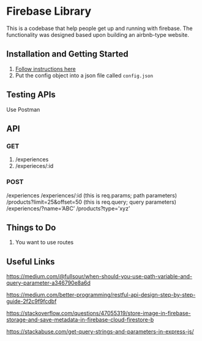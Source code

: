 # Firebase Library

This is a codebase that help people get up and running with firebase. The functionality was designed based upon building an airbnb-type website.

## Installation and Getting Started 

1. [Follow instructions here](https://firebase.google.com/docs/web/setup#config-object)
2. Put the config object into a json file called `config.json`

## Testing APIs

Use Postman 

## API

### GET

1. /experiences 
2. /experieces/:id

### POST 


/experiences
/experiences/:id
(this is req.params; path parameters)
/products?limit=25&offset=50 (this is req.query; query parameters)
/experiences/?name=’ABC’
/products?type=’xyz’


## Things to Do

1. You want to use routes 



## Useful Links

https://medium.com/@fullsour/when-should-you-use-path-variable-and-query-parameter-a346790e8a6d

https://medium.com/better-programming/restful-api-design-step-by-step-guide-2f2c9f9fcdbf

https://stackoverflow.com/questions/47055319/store-image-in-firebase-storage-and-save-metadata-in-firebase-cloud-firestore-b

https://stackabuse.com/get-query-strings-and-parameters-in-express-js/



